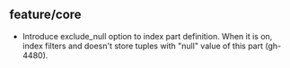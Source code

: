 ## feature/core

* Introduce exclude_null option to index part definition. When it is on, index
  filters and doesn't store tuples with "null" value of this part (gh-4480).
